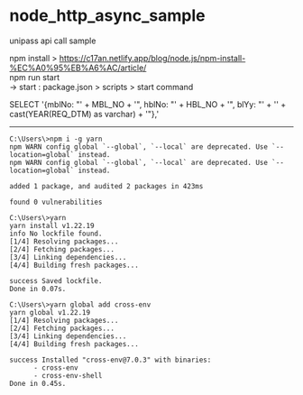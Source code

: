 # node_http_async_sample
  
unipass api call sample  
  
npm install > https://c17an.netlify.app/blog/node.js/npm-install-%EC%A0%95%EB%A6%AC/article/  
npm run start  
 -> start : package.json > scripts > start command  
  
SELECT '{mblNo: "' + MBL_NO + '", hblNo: "' + HBL_NO + '", blYy: "' + '' + cast(YEAR(REQ_DTM) as varchar) + '"},'
  

---


```
C:\Users\>npm i -g yarn
npm WARN config global `--global`, `--local` are deprecated. Use `--location=global` instead.
npm WARN config global `--global`, `--local` are deprecated. Use `--location=global` instead.

added 1 package, and audited 2 packages in 423ms

found 0 vulnerabilities

C:\Users\>yarn
yarn install v1.22.19
info No lockfile found.
[1/4] Resolving packages...
[2/4] Fetching packages...
[3/4] Linking dependencies...
[4/4] Building fresh packages...

success Saved lockfile.
Done in 0.07s.

C:\Users\>yarn global add cross-env
yarn global v1.22.19
[1/4] Resolving packages...
[2/4] Fetching packages...
[3/4] Linking dependencies...
[4/4] Building fresh packages...

success Installed "cross-env@7.0.3" with binaries:
      - cross-env
      - cross-env-shell
Done in 0.45s.

```


